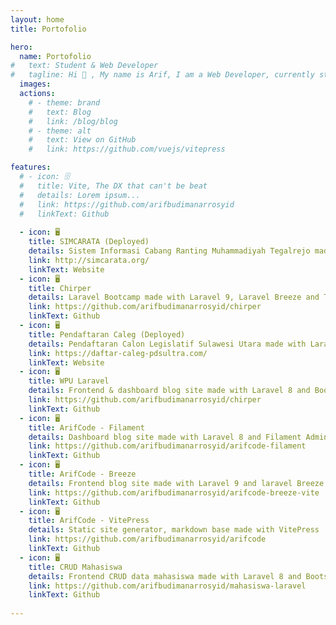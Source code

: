 ```yaml
---
layout: home
title: Portofolio

hero:
  name: Portofolio
#   text: Student & Web Developer
#   tagline: Hi 👋 , My name is Arif, I am a Web Developer, currently studying at Muhammadiyah University of Yogyakarta. Interested in Laravel Web Development and Tailwind CSS.
  images:
  actions:
    # - theme: brand
    #   text: Blog
    #   link: /blog/blog
    # - theme: alt
    #   text: View on GitHub
    #   link: https://github.com/vuejs/vitepress

features:
  # - icon: 🗄️
  #   title: Vite, The DX that can't be beat
  #   details: Lorem ipsum...
  #   link: https://github.com/arifbudimanarrosyid
  #   linkText: Github
  
  - icon: 🖥️
    title: SIMCARATA (Deployed)
    details: Sistem Informasi Cabang Ranting Muhammadiyah Tegalrejo made with Laravel 8, Laravel Voyager and Bootstrap
    link: http://simcarata.org/
    linkText: Website
  - icon: 🖥️
    title: Chirper
    details: Laravel Bootcamp made with Laravel 9, Laravel Breeze and Tailwind
    link: https://github.com/arifbudimanarrosyid/chirper
    linkText: Github
  - icon: 🖥️
    title: Pendaftaran Caleg (Deployed)
    details: Pendaftaran Calon Legislatif Sulawesi Utara made with Laravel 8, Laravel Frontend Preset and Tailwind
    link: https://daftar-caleg-pdsultra.com/
    linkText: Website
  - icon: 🖥️
    title: WPU Laravel
    details: Frontend & dashboard blog site made with Laravel 8 and Bootstrap
    link: https://github.com/arifbudimanarrosyid/chirper
    linkText: Github
  - icon: 🖥️
    title: ArifCode - Filament
    details: Dashboard blog site made with Laravel 8 and Filament Admin
    link: https://github.com/arifbudimanarrosyid/arifcode-filament
    linkText: Github
  - icon: 🖥️
    title: ArifCode - Breeze
    details: Frontend blog site made with Laravel 9 and laravel Breeze
    link: https://github.com/arifbudimanarrosyid/arifcode-breeze-vite
    linkText: Github
  - icon: 🖥️
    title: ArifCode - VitePress
    details: Static site generator, markdown base made with VitePress
    link: https://github.com/arifbudimanarrosyid/arifcode
    linkText: Github
  - icon: 🖥️
    title: CRUD Mahasiswa
    details: Frontend CRUD data mahasiswa made with Laravel 8 and Bootstrap
    link: https://github.com/arifbudimanarrosyid/mahasiswa-laravel
    linkText: Github
  
---
```

